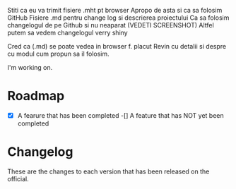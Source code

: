 Stiti ca eu va trimit fisiere .mht pt browser
Apropo de asta si ca sa folosim GitHub
Fisiere .md pentru change log si descrierea proiectului 
Ca sa folosim changelogul de pe Github si nu neaparat (VEDETI SCREENSHOT)
Altfel putem sa vedem changelogul verry shiny


Cred ca (.md) se poate vedea in browser f. placut
Revin cu detalii si despre cu modul cum propun sa il folosim. 

I'm working on.

# Roadmap
-[x] A fearure that has been completed
-[] A feature that has NOT yet been completed

# Changelog
These are the changes to each version that has been released on the official.
